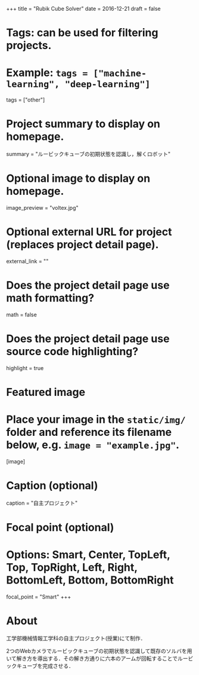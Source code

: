 +++
title = "Rubik Cube Solver"
date = 2016-12-21
draft = false

# Tags: can be used for filtering projects.
# Example: `tags = ["machine-learning", "deep-learning"]`
tags = ["other"]

# Project summary to display on homepage.
summary = "ルービックキューブの初期状態を認識し，解くロボット"

# Optional image to display on homepage.
image_preview = "voltex.jpg"

# Optional external URL for project (replaces project detail page).
external_link = ""

# Does the project detail page use math formatting?
math = false

# Does the project detail page use source code highlighting?
highlight = true

# Featured image
# Place your image in the `static/img/` folder and reference its filename below, e.g. `image = "example.jpg"`.
[image]
  # Caption (optional)
  caption = "自主プロジェクト"
  
  # Focal point (optional)
  # Options: Smart, Center, TopLeft, Top, TopRight, Left, Right, BottomLeft, Bottom, BottomRight
  focal_point = "Smart"
+++

# About
工学部機械情報工学科の自主プロジェクト(授業)にて制作．

2つのWebカメラでルービックキューブの初期状態を認識して既存のソルバを用いて解き方を導出する．その解き方通りに六本のアームが回転することでルービックキューブを完成させる．
